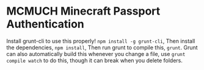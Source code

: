 # MCMUCH Minecraft Passport Authentication #

Install grunt-cli to use this properly! ```npm install -g grunt-cli```,
Then install the dependencies, ```npm install```,
Then run grunt to compile this, ```grunt```.
Grunt can also automatically build this whenever you change a file, use ```grunt compile watch``` to do this, though it can break when you delete folders.
